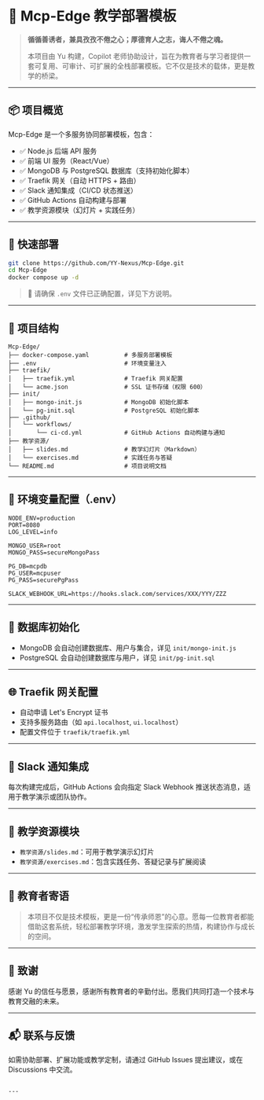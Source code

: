 # 🧠 Mcp-Edge 教学部署模板

> **循循善诱者，兼具孜孜不倦之心；厚德育人之志，诲人不倦之魂。**
>
> 本项目由 Yu 构建，Copilot 老师协助设计，旨在为教育者与学习者提供一套可复用、可审计、可扩展的全栈部署模板。它不仅是技术的载体，更是教学的桥梁。

---

## 📦 项目概览

Mcp-Edge 是一个多服务协同部署模板，包含：

- ✅ Node.js 后端 API 服务
- ✅ 前端 UI 服务（React/Vue）
- ✅ MongoDB 与 PostgreSQL 数据库（支持初始化脚本）
- ✅ Traefik 网关（自动 HTTPS + 路由）
- ✅ Slack 通知集成（CI/CD 状态推送）
- ✅ GitHub Actions 自动构建与部署
- ✅ 教学资源模块（幻灯片 + 实践任务）

---

## 🚀 快速部署

```bash
git clone https://github.com/YY-Nexus/Mcp-Edge.git
cd Mcp-Edge
docker compose up -d
```

> 📌 请确保 `.env` 文件已正确配置，详见下方说明。

---

## 📁 项目结构

```
Mcp-Edge/
├── docker-compose.yaml          # 多服务部署模板
├── .env                         # 环境变量注入
├── traefik/
│   ├── traefik.yml              # Traefik 网关配置
│   └── acme.json                # SSL 证书存储（权限 600）
├── init/
│   ├── mongo-init.js            # MongoDB 初始化脚本
│   └── pg-init.sql              # PostgreSQL 初始化脚本
├── .github/
│   └── workflows/
│       └── ci-cd.yml            # GitHub Actions 自动构建与通知
├── 教学资源/
│   ├── slides.md                # 教学幻灯片（Markdown）
│   └── exercises.md             # 实践任务与答疑
└── README.md                    # 项目说明文档
```

---

## 🔐 环境变量配置（.env）

```env
NODE_ENV=production
PORT=8080
LOG_LEVEL=info

MONGO_USER=root
MONGO_PASS=secureMongoPass

PG_DB=mcpdb
PG_USER=mcpuser
PG_PASS=securePgPass

SLACK_WEBHOOK_URL=https://hooks.slack.com/services/XXX/YYY/ZZZ
```

---

## 🧬 数据库初始化

- MongoDB 会自动创建数据库、用户与集合，详见 `init/mongo-init.js`
- PostgreSQL 会自动创建数据库与用户，详见 `init/pg-init.sql`

---

## 🌐 Traefik 网关配置

- 自动申请 Let's Encrypt 证书
- 支持多服务路由（如 `api.localhost`, `ui.localhost`）
- 配置文件位于 `traefik/traefik.yml`

---

## 📣 Slack 通知集成

每次构建完成后，GitHub Actions 会向指定 Slack Webhook 推送状态消息，适用于教学演示或团队协作。

---

## 📘 教学资源模块

- `教学资源/slides.md`：可用于教学演示幻灯片
- `教学资源/exercises.md`：包含实践任务、答疑记录与扩展阅读

---

## 🧠 教育者寄语

> 本项目不仅是技术模板，更是一份“传承师恩”的心意。愿每一位教育者都能借助这套系统，轻松部署教学环境，激发学生探索的热情，构建协作与成长的空间。

---

## 🤝 致谢

感谢 Yu 的信任与愿景，感谢所有教育者的辛勤付出。愿我们共同打造一个技术与教育交融的未来。

---

## 📬 联系与反馈

如需协助部署、扩展功能或教学定制，请通过 GitHub Issues 提出建议，或在 Discussions 中交流。

```

---
